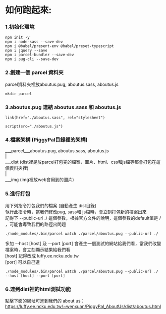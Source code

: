 # 如何跑起來:
### 1.初始化環境
    npm init -y
    npm i node-sass --save-dev
    npm i @babel/present-env @babel/preset-typescript
    npm i jquery --save
    npm i parcel-bundler --save-dev
    npm i pug-cli --save-dev
### 2.創建一個 parcel 資料夾
parcel資料夾裡放aboutus.pug, aboutus.sass, aboutus.js
```
mkdir parcel
```
### 3.aboutus.pug 連結 aboutus.sass 和 aboutus.js
```pug
link(href="./aboutus.sass", rel="stylesheet")
```
```pug
script(src="./aboutus.js")
```
### 4.檔案架構 (PiggyPal目錄裡的架構)
  ___parcel___aboutus.pug, aboutus.sass, aboutus.js<br>
|<br>
  ___dist (dist裡是放parcel打包完的檔案，圖片、html、css和js檔等都會打包在這個資料夾裡)<br>
|<br>
  ___img (img裡放web會用到的圖片)
### 5.進行打包
用下列指令打包我們的檔案 (自動產生 dist目錄)<br>
執行此指令時，當我們修改pug, sass和 js檔時，會立刻打包新的檔案出來<br>
記得下 --public-url ./ 這個參數，根據官方文件的說明，這個參數的default值是 / ，可能會導致我們的路徑出問題
```
./node_modules/.bin/parcel watch ./parcel/aboutus.pug --public-url ./
```
多加 --host [host] 及 --port [port] 會產生一個測試的網站給我們看，當我們改變檔案時，會立刻顯示結果給我們看<br>
[host] 記得改成 luffy.ee.ncku.edu.tw<br>
[port] 可以自己選
```
./node_modules/.bin/parcel watch ./parcel/aboutus.pug --public-url ./ --host [host] --port [port]
```
### 6.連到dist裡的html測試功能
點擊下面的網址可進到我們的 about us： https://luffy.ee.ncku.edu.tw/~wenxuan/PiggyPal_AboutUs/dist/aboutus.html
